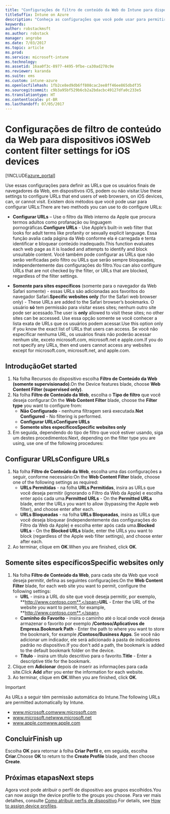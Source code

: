 ```yaml
---
title: "Configurações de filtro de conteúdo da Web do Intune para dispositivos iOS"
titleSuffix: Intune on Azure
description: "Conheça as configurações que você pode usar para permitir e bloquear o acesso a sites em dispositivos iOS."
keywords: 
author: robstackmsft
ms.author: robstack
manager: angrobe
ms.date: 7/03/2017
ms.topic: article
ms.prod: 
ms.service: microsoft-intune
ms.technology: 
ms.assetid: 16aa0f3c-8977-4495-9fbe-ca30ad278c9e
ms.reviewer: karanda
ms.suite: ems
ms.custom: intune-azure
ms.openlocfilehash: 1fb2ce8ed9db6ff808cac2ee8ff46ee865dbdf35
ms.sourcegitcommit: c9b3a95bf529b6cb2a2bdacbc49127dfa0c233e5
ms.translationtype: HT
ms.contentlocale: pt-BR
ms.lasthandoff: 07/05/2017
---
```

# <span data-ttu-id="a5205-103">Configurações de filtro de conteúdo da Web para dispositivos iOS</span><span class="sxs-lookup"><span data-stu-id="a5205-103">Web content filter settings for iOS devices</span></span>
<a id="web-content-filter-settings-for-ios-devices" class="xliff"></a>

[!INCLUDE[azure_portal](./includes/azure_portal.md)]

<span data-ttu-id="a5205-104">Use essas configurações para definir as URLs que os usuários finais de navegadores da Web, em dispositivos iOS, podem ou não visitar.</span><span class="sxs-lookup"><span data-stu-id="a5205-104">Use these settings to configure URLs that end users of web browsers, on iOS devices, can, or cannot visit.</span></span> <span data-ttu-id="a5205-105">Existem dois métodos que você pode usar para configurar URLs:</span><span class="sxs-lookup"><span data-stu-id="a5205-105">There are two methods you can use to do configure URLs:</span></span>

- <span data-ttu-id="a5205-106">**Configurar URLs** – Use o filtro da Web interno da Apple que procura termos adultos como profanação ou linguagem pornográficas.</span><span class="sxs-lookup"><span data-stu-id="a5205-106">**Configure URLs** - Use Apple’s built-in web filter that looks for adult terms like profanity or sexually explicit language.</span></span> <span data-ttu-id="a5205-107">Essa função avalia cada página da Web conforme ela é carregada e tenta identificar e bloquear conteúdo inadequado.</span><span class="sxs-lookup"><span data-stu-id="a5205-107">This function evaluates each web page as it is loaded and attempts to identify and block unsuitable content.</span></span> <span data-ttu-id="a5205-108">Você também pode configurar as URLs que não serão verificadas pelo filtro ou URLs que serão sempre bloqueadas, independentemente das configurações do filtro.</span><span class="sxs-lookup"><span data-stu-id="a5205-108">You can also configure URLs that are not checked by the filter, or URLs that are blocked, regardless of the filter settings.</span></span>

- <span data-ttu-id="a5205-109">**Somente para sites específicos** (somente para o navegador da Web Safari somente) - essas URLs são adicionadas aos favoritos do navegador Safari.</span><span class="sxs-lookup"><span data-stu-id="a5205-109">**Specific websites only** (for the Safari web browser only) - These URLs are added to the Safari browser’s bookmarks.</span></span> <span data-ttu-id="a5205-110">O usuário **só** tem permissão para visitar esses sites; nenhum outro site pode ser acessado.</span><span class="sxs-lookup"><span data-stu-id="a5205-110">The user is **only** allowed to visit these sites; no other sites can be accessed.</span></span> <span data-ttu-id="a5205-111">Use essa opção somente se você conhecer a lista exata de URLs que os usuários podem acessar.</span><span class="sxs-lookup"><span data-stu-id="a5205-111">Use this option only if you know the exact list of URLs that users can access.</span></span>
<span data-ttu-id="a5205-112">Se você não especificar nenhuma URL, os usuários finais não poderão acessar nenhum site, exceto microsoft.com, microsoft.net e apple.com.</span><span class="sxs-lookup"><span data-stu-id="a5205-112">If you do not specify any URLs, then end users cannot access any websites except for microsoft.com, microsoft.net, and apple.com.</span></span>



## <span data-ttu-id="a5205-113">Introdução</span><span class="sxs-lookup"><span data-stu-id="a5205-113">Get started</span></span>
<a id="get-started" class="xliff"></a>

1. <span data-ttu-id="a5205-114">Na folha Recursos do dispositivo escolha **Filtro de Conteúdo da Web (somente supervisionado)**.</span><span class="sxs-lookup"><span data-stu-id="a5205-114">On the Device features blade, choose **Web Content Filter (supervised only)**.</span></span>
2. <span data-ttu-id="a5205-115">Na folha **Filtro de Conteúdo da Web**, escolha o **Tipo de filtro** que você deseja configurar:</span><span class="sxs-lookup"><span data-stu-id="a5205-115">On the **Web Content Filter** blade, choose the **Filter type** you want to configure from:</span></span>
    - <span data-ttu-id="a5205-116">**Não Configurado** - nenhuma filtragem será executada.</span><span class="sxs-lookup"><span data-stu-id="a5205-116">**Not Configured** - No filtering is performed.</span></span>
    - <span data-ttu-id="a5205-117">**Configurar URLs**</span><span class="sxs-lookup"><span data-stu-id="a5205-117">**Configure URLs**</span></span>
    - <span data-ttu-id="a5205-118">**Somente sites específicos**</span><span class="sxs-lookup"><span data-stu-id="a5205-118">**Specific websites only**</span></span>
3. <span data-ttu-id="a5205-119">Em seguida, dependendo do tipo de filtro que você estiver usando, siga um destes procedimentos:</span><span class="sxs-lookup"><span data-stu-id="a5205-119">Next, depending on the filter type you are using, use one of the following procedures:</span></span>


## <span data-ttu-id="a5205-120">Configurar URLs</span><span class="sxs-lookup"><span data-stu-id="a5205-120">Configure URLs</span></span>
<a id="configure-urls" class="xliff"></a>

1. <span data-ttu-id="a5205-121">Na folha **Filtro de Conteúdo da Web**, escolha uma das configurações a seguir, conforme necessário:</span><span class="sxs-lookup"><span data-stu-id="a5205-121">On the **Web Content Filter** blade, choose one of the following settings as required:</span></span>
    - <span data-ttu-id="a5205-122">**URLs Permitidas** - na folha **URLs Permitidas**, insira as URLs que você deseja permitir (ignorando o Filtro da Web da Apple) e escolha enter após cada uma.</span><span class="sxs-lookup"><span data-stu-id="a5205-122">**Permitted URLs** - On the **Permitted URLs** blade, enter the URLs you want to allow (bypassing the Apple web filter), and choose enter after each.</span></span>
    - <span data-ttu-id="a5205-123">**URLs Bloqueadas** - na folha **URLs Bloqueadas**, insira as URLs que você deseja bloquear (independentemente das configurações do Filtro da Web da Apple) e escolha enter após cada uma.</span><span class="sxs-lookup"><span data-stu-id="a5205-123">**Blocked URLs** - On the **Blocked URLs** blade, enter the URLs you want to block (regardless of the Apple web filter settings), and choose enter after each.</span></span>
2. <span data-ttu-id="a5205-124">Ao terminar, clique em **OK**.</span><span class="sxs-lookup"><span data-stu-id="a5205-124">When you are finished, click **OK**.</span></span>


## <span data-ttu-id="a5205-125">Somente sites específicos</span><span class="sxs-lookup"><span data-stu-id="a5205-125">Specific websites only</span></span>
<a id="specific-websites-only" class="xliff"></a>

1. <span data-ttu-id="a5205-126">Na folha **Filtro de Conteúdo da Web**, para cada site da Web que você deseja permitir, defina as seguintes configurações:</span><span class="sxs-lookup"><span data-stu-id="a5205-126">On the **Web Content Filter** blade, for each web site you want to permit, configure the following settings:</span></span>
    - <span data-ttu-id="a5205-127">**URL** - insira a URL do site que você deseja permitir, por exemplo, **http://www.contoso.com**.</span><span class="sxs-lookup"><span data-stu-id="a5205-127">**URL** - Enter the URL of the website you want to permit, for example, **http://www.contoso.com**.</span></span>
    - <span data-ttu-id="a5205-128">**Caminho do Favorito** - insira o caminho até o local onde você deseja armazenar o favorito por exemplo **/Contoso/Aplicativos de Empresa**.</span><span class="sxs-lookup"><span data-stu-id="a5205-128">**Bookmark Path** - Enter the path to where you want to store the bookmark, for example **/Contoso/Business Apps**.</span></span> <span data-ttu-id="a5205-129">Se você não adicionar um indicador, ele será adicionado à pasta de indicadores padrão no dispositivo.</span><span class="sxs-lookup"><span data-stu-id="a5205-129">If you don't add a path, the bookmark is added to the default bookmark folder on the device.</span></span>
    - <span data-ttu-id="a5205-130">**Título** - insira um título descritivo para o favorito.</span><span class="sxs-lookup"><span data-stu-id="a5205-130">**Title** - Enter a descriptive title for the bookmark.</span></span>
2. <span data-ttu-id="a5205-131">Clique em **Adicionar** depois de inserir as informações para cada site.</span><span class="sxs-lookup"><span data-stu-id="a5205-131">Click **Add** after you enter the information for each website.</span></span>
3. <span data-ttu-id="a5205-132">Ao terminar, clique em **OK**.</span><span class="sxs-lookup"><span data-stu-id="a5205-132">When you are finished, click **OK**.</span></span>

>[!IMPORTANT] 
> <span data-ttu-id="a5205-133">As URLs a seguir têm permissão automática do Intune.</span><span class="sxs-lookup"><span data-stu-id="a5205-133">The following URLs are permitted automatically by Intune.</span></span>
> - <span data-ttu-id="a5205-134">www.microsoft.com</span><span class="sxs-lookup"><span data-stu-id="a5205-134">www.microsoft.com</span></span>
> - <span data-ttu-id="a5205-135">www.microsoft.net</span><span class="sxs-lookup"><span data-stu-id="a5205-135">www.microsoft.net</span></span>
> - <span data-ttu-id="a5205-136">www.apple.com</span><span class="sxs-lookup"><span data-stu-id="a5205-136">www.apple.com</span></span>

## <span data-ttu-id="a5205-137">Concluir</span><span class="sxs-lookup"><span data-stu-id="a5205-137">Finish up</span></span>
<a id="finish-up" class="xliff"></a>

<span data-ttu-id="a5205-138">Escolha **OK** para retornar à folha **Criar Perfil** e, em seguida, escolha **Criar**.</span><span class="sxs-lookup"><span data-stu-id="a5205-138">Choose **OK** to return to the **Create Profile** blade, and then choose **Create**.</span></span>

## <span data-ttu-id="a5205-139">Próximas etapas</span><span class="sxs-lookup"><span data-stu-id="a5205-139">Next steps</span></span>
<a id="next-steps" class="xliff"></a>

<span data-ttu-id="a5205-140">Agora você pode atribuir o perfil de dispositivo aos grupos escolhidos.</span><span class="sxs-lookup"><span data-stu-id="a5205-140">You can now assign the device profile to the groups you choose.</span></span> <span data-ttu-id="a5205-141">Para ver mais detalhes, consulte [Como atribuir perfis de dispositivo](device-profile-assign.md).</span><span class="sxs-lookup"><span data-stu-id="a5205-141">For details, see [How to assign device profiles](device-profile-assign.md).</span></span>
